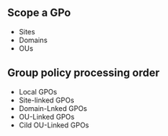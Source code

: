 ## Scope a GPo

* Sites
* Domains
* OUs

## Group policy processing order

* Local GPOs
* Site-linked GPOs
* Domain-Lnked GPOs
* OU-Linked GPOs
* Cild OU-Linked GPOs
